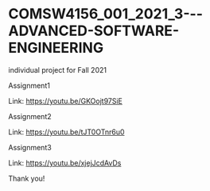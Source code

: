 # COMSW4156_001_2021_3---ADVANCED-SOFTWARE-ENGINEERING

individual project for Fall 2021

Assignment1

Link: https://youtu.be/GKOojt97SiE

Assignment2 

Link: https://youtu.be/tJT0OTnr6u0

Assignment3

Link: https://youtu.be/xjejJcdAvDs

Thank you!
